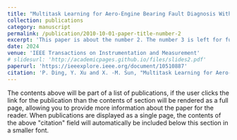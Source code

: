 ```yaml
---
title: "Multitask Learning for Aero-Engine Bearing Fault Diagnosis With Limited Data"
collection: publications
category: manuscript
permalink: /publication/2010-10-01-paper-title-number-2
excerpt: 'This paper is about the number 2. The number 3 is left for future work.'
date: 2024
venue: 'IEEE Transactions on Instrumentation and Measurement'
# slidesurl: 'http://academicpages.github.io/files/slides2.pdf'
paperurl: 'https://ieeexplore.ieee.org/document/10510887'
citation: 'P. Ding, Y. Xu and X. -M. Sun, "Multitask Learning for Aero-Engine Bearing Fault Diagnosis With Limited Data," in IEEE Transactions on Instrumentation and Measurement, vol. 73, pp. 1-11, 2024, Art no. 3520111, doi: 10.1109/TIM.2024.3395323.'
---
```


The contents above will be part of a list of publications, if the user clicks the link for the publication than the contents of section will be rendered as a full page, allowing you to provide more information about the paper for the reader. When publications are displayed as a single page, the contents of the above "citation" field will automatically be included below this section in a smaller font.
